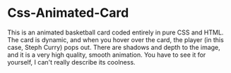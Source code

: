 # Css-Animated-Card
This is an animated basketball card coded entirely in pure CSS and HTML. The card is dynamic, and when you hover over the card, the player (in this case, Steph Curry) pops out. There are shadows and depth to the image, and it is a very high quality, smooth animation. You have to see it for yourself, I can't really describe its coolness. 
